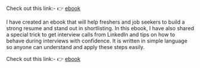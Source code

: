Check out this link:-
👉 [ebook](https://topmate.io/jay_khanderay10/1719346)

I have created an ebook that will help freshers and job seekers to build a strong resume and stand out in shortlisting. 
In this ebook, I have also shared a special trick to get interview calls from LinkedIn and tips on how to behave during interviews with confidence. 
It is written in simple language so anyone can understand and apply these steps easily.

Check out this link:-
👉 [ebook](https://topmate.io/jay_khanderay10/1719346)
